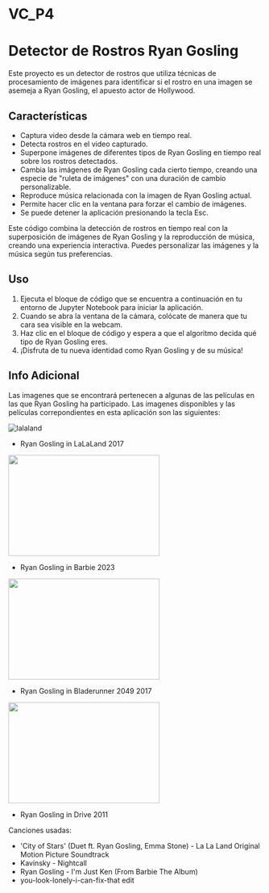 # VC_P4
# Detector de Rostros Ryan Gosling

Este proyecto es un detector de rostros que utiliza técnicas de procesamiento de imágenes para identificar si el rostro en una imagen se asemeja a Ryan Gosling, el apuesto actor de Hollywood.

## Características

- Captura video desde la cámara web en tiempo real.
- Detecta rostros en el video capturado.
- Superpone imágenes de diferentes tipos de Ryan Gosling en tiempo real sobre los rostros detectados.
- Cambia las imágenes de Ryan Gosling cada cierto tiempo, creando una especie de "ruleta de imágenes" con una duración de cambio personalizable.
- Reproduce música relacionada con la imagen de Ryan Gosling actual.
- Permite hacer clic en la ventana para forzar el cambio de imágenes.
- Se puede detener la aplicación presionando la tecla Esc.

Este código combina la detección de rostros en tiempo real con la superposición de imágenes de Ryan Gosling y la reproducción de música, creando una experiencia interactiva. Puedes personalizar las imágenes y la música según tus preferencias.

## Uso

1. Ejecuta el bloque de código que se encuentra a continuación en tu entorno de Jupyter Notebook para iniciar la aplicación.
2. Cuando se abra la ventana de la cámara, colócate de manera que tu cara sea visible en la webcam.
3. Haz clic en el bloque de código y espera a que el algoritmo decida qué tipo de Ryan Gosling eres.
4. ¡Disfruta de tu nueva identidad como Ryan Gosling y de su música!

## Info Adicional

Las imagenes que se encontrará pertenecen a algunas de las películas en las que Ryan Gosling ha participado.
Las imagenes disponibles y las películas correpondientes en esta aplicación son las siguientes:

![lalaland](https://github.com/Sweetlord16/VC_P4/assets/113981994/de115662-4db5-43bf-a97c-221e850552c7)

- Ryan Gosling in LaLaLand 2017
  
<img src="https://github.com/Sweetlord16/VC_P4/assets/113981994/754f4bc9-8c8a-42b5-b256-d208e83397b6" width="300" height="200">

- Ryan Gosling in Barbie 2023
  
<img src="https://github.com/Sweetlord16/VC_P4/assets/113981994/aea1452b-b2b3-42f5-8bec-beb4bb5646ef" width="300" height="200">

- Ryan Gosling in Bladerunner 2049 2017
  
<img src="https://github.com/Sweetlord16/VC_P4/assets/113981994/73082b83-5d60-4966-8bf7-176fe9edfe64" width="300" height="200">


- Ryan Gosling in Drive 2011

Canciones usadas:

- 'City of Stars' (Duet ft. Ryan Gosling, Emma Stone) - La La Land Original Motion Picture Soundtrack
- Kavinsky - Nightcall
- Ryan Gosling - I'm Just Ken (From Barbie The Album)
- you-look-lonely-i-can-fix-that edit






